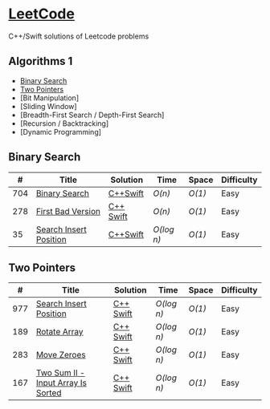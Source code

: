 # [LeetCode](https://leetcode.com/problemset/all/)
C++/Swift solutions of Leetcode problems

## Algorithms 1

* [Binary Search](https://github.com/MustafaNatur/LeetCode-Solutions#binary-search)
* [Two Pointers](https://github.com/MustafaNatur/LeetCode-Solutions#two-pointers)
* [Bit Manipulation]
* [Sliding Window]
* [Breadth-First Search / Depth-First Search]
* [Recursion / Backtracking]
* [Dynamic Programming]


## Binary Search
|  #  | Title           |  Solution       |  Time           | Space           | Difficulty    |
|-----|---------------- | --------------- | --------------- | --------------- | ------------- |
704 | [Binary Search](https://leetcode.com/problems/binary-search/?envType=study-plan&id=algorithm-i) | [C++](./C++/Binary_Search.cpp)[Swift](./Swift/Binary_Search.swift)| _O(n)_ | _O(1)_ | Easy ||
278 | [First Bad Version](https://leetcode.com/problems/first-bad-version/?envType=study-plan&id=algorithm-i) | [C++](./C++/Binary_Search.cpp) [Swift](./Swift/First_Bad_Version.swift)| _O(n)_ | _O(1)_ | Easy ||
35 | [Search Insert Position](https://leetcode.com/problems/search-insert-position/) | [C++](./C++/Search_Insert_Position.cpp)[Swift](./Swift/Search_Insert_Position.swift)| _O(log n)_ | _O(1)_ | Easy ||



## Two Pointers
|  #  | Title           |  Solution       |  Time           | Space           | Difficulty    |
|-----|---------------- | --------------- | --------------- | --------------- | ------------- |
977 | [Search Insert Position](https://leetcode.com/problems/squares-of-a-sorted-array/?envType=study-plan&id=algorithm-i) | [C++](./C++/Squares_of_a_Sorted_Array.cpp) [Swift](./Swift/Squares_of_a_Sorted_Array.swift)| _O(log n)_ | _O(1)_ | Easy ||
189 | [Rotate Array](https://leetcode.com/problems/rotate-array/?envType=study-plan&id=algorithm-i) | [C++](./C++/Rotate_Array.cpp) [Swift](./Swift/Rotate_Array.swift)| _O(log n)_ | _O(1)_ | Easy ||
283 | [Move Zeroes](https://leetcode.com/problems/move-zeroes/?envType=study-plan&id=algorithm-i) | [C++](./C++/Move_Zeroes.cpp) [Swift](./Swift/Move_Zeroes.swift)| _O(log n)_ | _O(1)_ | Easy ||
167 | [Two Sum II - Input Array Is Sorted](https://leetcode.com/problems/move-zeroes/?envType=study-plan&id=algorithm-i) | [C++](./C++/Two_Sum_II_-_Input_Array_Is_Sorted.cpp) [Swift](./Swift/Two_Sum_II_-_Input_Array_Is_Sorted.swift)| _O(log n)_ | _O(1)_ | Easy ||
